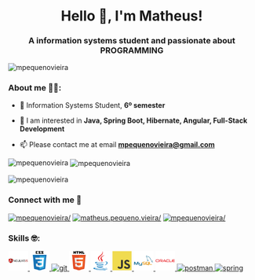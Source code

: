 <h1 align="center">Hello 👋, I'm Matheus!</h1>
<h3 align="center">A information systems student and passionate about PROGRAMMING</h3>

<p align="left"> <img src="https://komarev.com/ghpvc/?username=mpequenovieira&label=Visitas%20no%20Perfil&color=113979&style=flat" alt="mpequenovieira" /> </p>

<h3 align="left"> About me 👨‍💻:</h3>

- 🌱 Information Systems Student, <b>6º semester</b>

- 💬 I am interested in <b>Java, Spring Boot, Hibernate, Angular, Full-Stack Development</b>

- 📫 Please contact me at email <b>mpequenovieira@gmail.com</b>

<p><img align="left" src="https://github-readme-stats.vercel.app/api/top-langs?username=mpequenovieira&show_icons=true&theme=dark&hide_border=true&locale=en&layout=compact" alt="mpequenovieira" /></p>

<p>&nbsp;<img align="center" src="https://github-readme-stats.vercel.app/api?username=mpequenovieira&show_icons=true&theme=dark&hide_border=true&cache_seconds=1800&locale=en" alt="mpequenovieira" /></p>

<p><img align="center" src="https://github-readme-streak-stats.herokuapp.com/?user=mpequenovieira&theme=dark" alt="mpequenovieira" /></p>


<h3 align="left">Connect with me 🤝</h3>
<p align="left">
<a href="https://linkedin.com/in/mpequenovieira/" target="blank"><img align="center" src="https://raw.githubusercontent.com/rahuldkjain/github-profile-readme-generator/neutral-icons/src/images/icons/Social/linked-in-alt.svg" alt="mpequenovieira/" height="30" width="40" /></a>
<a href="https://fb.com/matheus.pequeno.vieira/" target="blank"><img align="center" src="https://raw.githubusercontent.com/rahuldkjain/github-profile-readme-generator/neutral-icons/src/images/icons/Social/facebook.svg" alt="matheus.pequeno.vieira/" height="30" width="40" /></a>
<a href="https://instagram.com/mpequenovieira/" target="blank"><img align="center" src="https://raw.githubusercontent.com/rahuldkjain/github-profile-readme-generator/neutral-icons/src/images/icons/Social/instagram.svg" alt="mpequenovieira/" height="30" width="40" /></a>
</p>

<h3 align="left"> Skills 🤓:</h3>
<p align="left"> <a href="https://angular.io" target="_blank"> <img src="https://raw.githubusercontent.com/devicons/devicon/master/icons/angularjs/angularjs-original-wordmark.svg" alt="angularjs" width="40" height="40"/> </a> <a href="https://www.w3schools.com/css/" target="_blank"> <img src="https://raw.githubusercontent.com/devicons/devicon/master/icons/css3/css3-original-wordmark.svg" alt="css3" width="40" height="40"/> </a> <a href="https://git-scm.com/" target="_blank"> <img src="https://www.vectorlogo.zone/logos/git-scm/git-scm-icon.svg" alt="git" width="40" height="40"/> </a> <a href="https://www.w3.org/html/" target="_blank"> <img src="https://raw.githubusercontent.com/devicons/devicon/master/icons/html5/html5-original-wordmark.svg" alt="html5" width="40" height="40"/> </a> <a href="https://www.java.com" target="_blank"> <img src="https://raw.githubusercontent.com/devicons/devicon/master/icons/java/java-original.svg" alt="java" width="40" height="40"/> </a> <a href="https://developer.mozilla.org/en-US/docs/Web/JavaScript" target="_blank"> <img src="https://raw.githubusercontent.com/devicons/devicon/master/icons/javascript/javascript-original.svg" alt="javascript" width="40" height="40"/> </a> <a href="https://www.mysql.com/" target="_blank"> <img src="https://raw.githubusercontent.com/devicons/devicon/master/icons/mysql/mysql-original-wordmark.svg" alt="mysql" width="40" height="40"/> </a> <a href="https://www.oracle.com/" target="_blank"> <img src="https://raw.githubusercontent.com/devicons/devicon/master/icons/oracle/oracle-original.svg" alt="oracle" width="40" height="40"/> </a> <a href="https://postman.com" target="_blank"> <img src="https://www.vectorlogo.zone/logos/getpostman/getpostman-icon.svg" alt="postman" width="40" height="40"/> </a> <a href="https://spring.io/" target="_blank"> <img src="https://www.vectorlogo.zone/logos/springio/springio-icon.svg" alt="spring" width="40" height="40"/> </a> </p>

